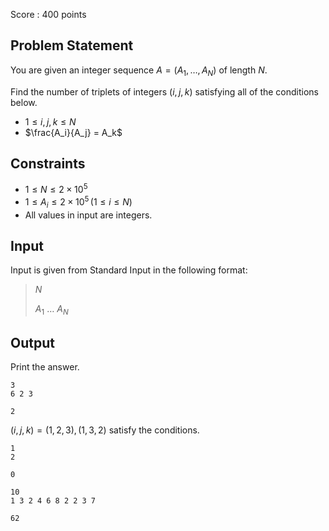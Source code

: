 Score : $400$ points

## Problem Statement

You are given an integer sequence $A = (A_1, \dots, A_N)$ of length $N$.

Find the number of triplets of integers $(i, j, k)$ satisfying all of the conditions below.

- $1 \leq i, j, k \leq N$
- $\frac{A_i}{A_j} = A_k$

## Constraints

- $1 \leq N \leq 2 \times 10^5$
- $1 \leq A_i \leq 2 \times 10^5 \, (1 \leq i \leq N)$
- All values in input are integers.

## Input

Input is given from Standard Input in the following format:

> $N$
> 
> $A_1$ $\ldots$ $A_N$

## Output

Print the answer.

```input1
3
6 2 3
```

```output1
2
```

$(i, j, k) = (1, 2, 3), (1, 3, 2)$ satisfy the conditions.

```input2
1
2
```

```output2
0
```

```input3
10
1 3 2 4 6 8 2 2 3 7
```

```output3
62
```